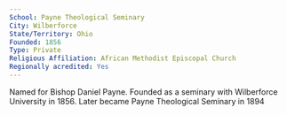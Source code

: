 ```yaml
---
School: Payne Theological Seminary
City: Wilberforce
State/Territory: Ohio
Founded: 1856
Type: Private
Religious Affiliation: African Methodist Episcopal Church
Regionally acredited: Yes
---
```

Named for Bishop Daniel Payne. Founded as a seminary with Wilberforce University in 1856. Later became Payne Theological Seminary in 1894